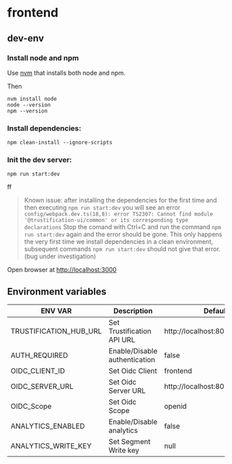 # frontend

## dev-env

### Install node and npm

Use [nvm](https://github.com/nvm-sh/nvm?tab=readme-ov-file#install--update-script)
that installs both node and npm.

Then

```shell
nvm install node
node --version
npm --version
```

### Install dependencies:

```shell
npm clean-install --ignore-scripts
```

### Init the dev server:

```shell
npm run start:dev
```
ff
> Known issue: after installing the dependencies for the first time and then executing `npm run start:dev` you will see an error `config/webpack.dev.ts(18,8): error TS2307: Cannot find module '@trustification-ui/common' or its corresponding type declarations`
> Stop the comand with Ctrl+C and run the command `npm run start:dev` again and the error should be gone. This only happens the very first time we install dependencies in a clean environment, subsequent commands `npm run start:dev` should not give that error. (bug under investigation)

Open browser at <http://localhost:3000>

## Environment variables

| ENV VAR                | Description                   | Defaul value                         |
| ---------------------- | ----------------------------- | ------------------------------------ |
| TRUSTIFICATION_HUB_URL | Set Trustification API URL    | http://localhost:8080                |
| AUTH_REQUIRED          | Enable/Disable authentication | false                                |
| OIDC_CLIENT_ID         | Set Oidc Client               | frontend                             |
| OIDC_SERVER_URL        | Set Oidc Server URL           | http://localhost:8090/realms/chicken |
| OIDC_Scope             | Set Oidc Scope                | openid                               |
| ANALYTICS_ENABLED      | Enable/Disable analytics      | false                                |
| ANALYTICS_WRITE_KEY    | Set Segment Write key         | null                                 |
